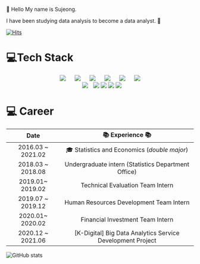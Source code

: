 👋 Hello My name is Sujeong.

I have been studying data analysis to become a data analyst. 🌱

[![Hits](https://hits.seeyoufarm.com/api/count/incr/badge.svg?url=https%3A%2F%2Fgithub.com%2FSUJEONG999&count_bg=%2379C83D&title_bg=%23555555&icon=&icon_color=%23E7E7E7&title=hits&edge_flat=false)](https://hits.seeyoufarm.com) 

# 💻Tech Stack

<p align="center">
    <img src="http://img.shields.io/badge/-R-blue?logo=R&logoColor=navy"
        style="height : auto; margin-left : 10px; margin-right : 10px;"/>
   <img src="http://img.shields.io/badge/-RStudio-blue?logo=Rstudio&logoColor=navy"
        style="height : auto; margin-left : 10px; margin-right : 10px;"/>
    <img src="http://img.shields.io/badge/-SAS-blue?logo=SAS&logoColor=navy"
        style="height : auto; margin-left : 10px; margin-right : 10px;"/>
        <img src="http://img.shields.io/badge/-MySQL-lightblue?logo=MySQL&logoColor=navy"
        style="height : auto; margin-left : 10px; margin-right : 10px;"/>
        <img src="http://img.shields.io/badge/-Python-black?&logo=Python"
        style="height : auto; margin-left : 10px; margin-right : 10px;"/>
    <img src="http://img.shields.io/badge/-SPSS-blue?"
        style="height : auto; margin-left : 10px; margin-right : 10px;"/><br>
    <img src="http://img.shields.io/badge/-JAVASCRIPT-yellow?&logo=JavaScript&logoColor=black"
        style="height : auto; margin-left : 10px; margin-right : 10px;"/>
    <img src="https://img.shields.io/badge/-HTML-red?logo=HTML5&logoColor=white"/>
    <img src="https://img.shields.io/badge/-CSS-blue?logo=CSS3"/>
    <img src="https://img.shields.io/badge/-Django-darkgreen?&logo=Django"/>
    <img src="https://img.shields.io/badge/-HeidiSQL-green?logo=HeidiSQL&logoColor=navy"/>
</p>



#  💻 Career

|       Date        |                       📚 Experience 📚                       |
| :---------------: | :--------------------------------------------------------: |
| 2016.03 ~ 2021.02 | :mortar_board: Statistics and Economics  (*double major*)  |
| 2018.03 ~ 2018.08 |    Undergraduate intern (Statistics Department Office)     |
| 2019.01~ 2019.02  |              Technical Evaluation Team Intern              |
| 2019.07 ~ 2019.12 |          Human Resources Development Team Intern           |
| 2020.01~ 2020.02  |              Financial Investment Team Intern              |
| 2020.12 ~ 2021.06 | [K-Digital] Big Data Analytics Service Development Project |

![GitHub stats](https://github-readme-stats.vercel.app/api?username=sujeong999&show_icons=true&count_private=true&title_color=000)

